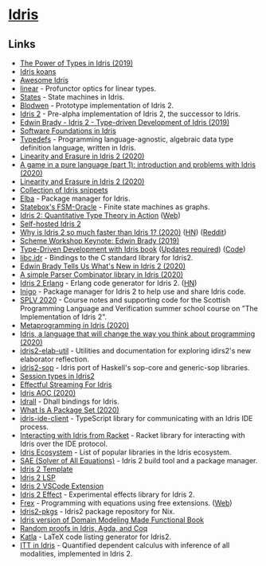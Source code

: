 # [Idris](https://www.idris-lang.org/)

## Links

- [The Power of Types in Idris (2019)](https://www.azavea.com/blog/2019/03/11/the-power-of-types-in-idris/)
- [Idris koans](https://github.com/idris-hackers/idris-koans)
- [Awesome Idris](https://github.com/joaomilho/awesome-idris)
- [linear](https://github.com/vmchale/linear) - Profunctor optics for linear types.
- [States](https://github.com/edwinb/States) - State machines in Idris.
- [Blodwen](https://github.com/edwinb/Blodwen) - Prototype implementation of Idris 2.
- [Idris 2](https://github.com/edwinb/Idris2) - Pre-alpha implementation of Idris 2, the successor to Idris.
- [Edwin Brady - Idris 2 - Type-driven Development of Idris (2019)](https://www.youtube.com/watch?v=DRq2NgeFcO0)
- [Software Foundations in Idris](https://github.com/idris-hackers/software-foundations)
- [Typedefs](https://github.com/typedefs/typedefs) - Programming language-agnostic, algebraic data type definition language, written in Idris.
- [Linearity and Erasure in Idris 2 (2020)](https://www.type-driven.org.uk/edwinb/linearity-and-erasure-in-idris-2.html)
- [A game in a pure language (part 1): introduction and problems with Idris (2020)](https://flowing.systems/2020/01/13/a-game-in-a-pure-language-part-1-introduction-and-problems-with-idris.html)
- [Linearity and Erasure in Idris 2 (2020)](https://www.type-driven.org.uk/edwinb/linearity-and-erasure-in-idris-2.html)
- [Collection of Idris snippets](https://github.com/palladin/idris-snippets)
- [Elba](https://github.com/elba/elba) - Package manager for Idris.
- [Statebox's FSM-Oracle](https://github.com/statebox/fsm-oracle) - Finite state machines as graphs.
- [Idris 2: Quantitative Type Theory in Action](https://www.type-driven.org.uk/edwinb/papers/idris2.pdf) ([Web](https://www.type-driven.org.uk/edwinb/idris-2-quantitative-type-theory-in-action.html))
- [Self-hosted Idris 2](https://github.com/edwinb/Idris2-SH)
- [Why is Idris 2 so much faster than Idris 1? (2020)](https://www.type-driven.org.uk/edwinb/why-is-idris-2-so-much-faster-than-idris-1.html) ([HN](https://news.ycombinator.com/item?id=23304081)) ([Reddit](https://www.reddit.com/r/dependent_types/comments/gqh74h/why_is_idris_2_so_much_faster_than_idris_1/))
- [Scheme Workshop Keynote: Edwin Brady (2019)](https://www.youtube.com/watch?v=h9YAOaBWuIk)
- [Type-Driven Development with Idris book](https://www.manning.com/books/type-driven-development-with-idris) ([Updates required](https://idris2.readthedocs.io/en/latest/typedd/typedd.html)) ([Code](https://github.com/JonathanLorimer/tdd-with-idris2))
- [libc.idr](https://github.com/Hirrolot/libc.idr) - Bindings to the C standard library for Idris2.
- [Edwin Brady Tells Us What's New in Idris 2 (2020)](https://www.youtube.com/watch?v=nbClauMCeds)
- [A simple Parser Combinator library in Idris (2020)](https://timmyjose.github.io/docs/2020-09-19-parser-combinator-library-idris)
- [Idris 2 Erlang](https:/Idris2-Erlang/github.com/chrrasmussen/Idris2-Erlang) - Erlang code generator for Idris 2. ([HN](https://news.ycombinator.com/item?id=24620090))
- [Inigo](https://github.com/hayesgm/inigo) - Package manager for Idris 2 to help use and share Idris code.
- [SPLV 2020](https://github.com/edwinb/SPLV20) - Course notes and supporting code for the Scottish Programming Language and Verification summer school course on "The Implementation of Idris 2".
- [Metaprogramming in Idris (2020)](https://core.ac.uk/download/pdf/50528385.pdf)
- [Idris, a language that will change the way you think about programming (2020)](https://crufter.com/idris-a-language-that-will-change-the-way-you-think-about-programming)
- [idris2-elab-util](https://github.com/stefan-hoeck/idris2-elab-util) - Utilities and documentation for exploring idirs2's new elaborator reflection.
- [idris2-sop](https://github.com/stefan-hoeck/idris2-sop) - Idris port of Haskell's sop-core and generic-sop libraries.
- [Session types in Idris2](https://github.com/wenkokke/idris-sesh)
- [Effectful Streaming For Idris](https://github.com/MarcelineVQ/idris2-streaming)
- [Idris AOC (2020)](https://github.com/JoeyEremondi/aoc-2020-idris)
- [Idrall](https://github.com/alexhumphreys/idrall) - Dhall bindings for Idris.
- [What Is A Package Set (2020)](https://alexhumphreys.github.io/2020/12/03/what-is-a-package-set.html)
- [idris-ide-client](https://github.com/meraymond2/idris-ide-client) - TypeScript library for communicating with an Idris IDE process.
- [Interacting with Idris from Racket](https://github.com/david-christiansen/idris-interaction.rkt) - Racket library for interacting with Idris over the IDE protocol.
- [Idris Ecosystem](https://github.com/xgrommx/idris-ecosystem) - List of popular libraries in the Idris ecosystem.
- [SAE (Solver of All Equations)](https://github.com/DoctorRyner/sae) - Idris 2 build tool and a package manager.
- [Idris 2 Template](https://github.com/alexhumphreys/hello-idris2)
- [Idris 2 LSP](https://github.com/idris-community/idris2-lsp)
- [Idris 2 VSCode Extension](https://github.com/bamboo/idris2-lsp-vscode)
- [Idris 2 Effect](https://github.com/Russoul/Idris2-Effect) - Experimental effects library for Idris 2.
- [Frex](https://github.com/frex-project/idris-frex) - Programming with equations using free extensions. ([Web](https://www.cl.cam.ac.uk/~jdy22/projects/frex/))
- [Idris2-pkgs](https://github.com/claymager/idris2-pkgs) - Idris2 package repository for Nix.
- [Idris version of Domain Modeling Made Functional Book](https://github.com/andorp/order-taking)
- [Random proofs in Idris, Agda, and Coq](https://github.com/ionathanch/scraps)
- [Katla](https://github.com/ohad/katla) - LaTeX code listing generator for Idris2.
- [ITT in Idris](https://github.com/ziman/itt-idris) - Quantified dependent calculus with inference of all modalities, implemented in Idris 2.
